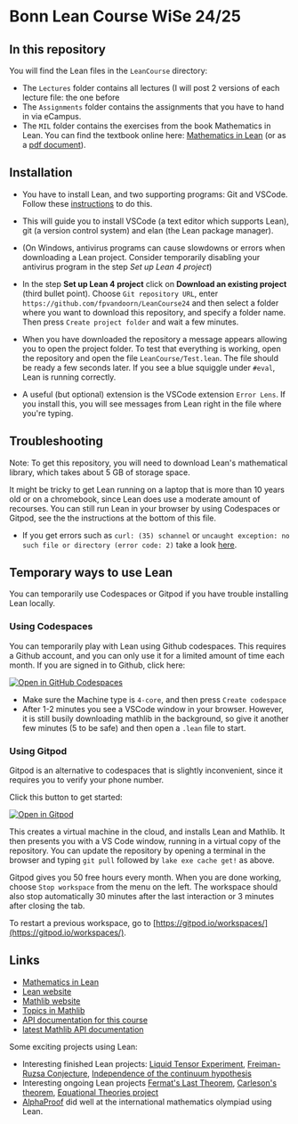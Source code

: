 # Bonn Lean Course WiSe 24/25

## In this repository

You will find the Lean files in the `LeanCourse` directory:
* The `Lectures` folder contains all lectures (I will post 2 versions of each lecture file: the one before
* The `Assignments` folder contains the assignments that you have to hand in via eCampus.
* The `MIL` folder contains the exercises from the book Mathematics in Lean. You can find the textbook online here:
[Mathematics in Lean](https://leanprover-community.github.io/mathematics_in_lean/)
(or as a
[pdf document](https://leanprover-community.github.io/mathematics_in_lean/mathematics_in_lean.pdf)).

## Installation

* You have to install Lean, and two supporting programs: Git and VSCode. Follow these [instructions](https://docs.lean-lang.org/lean4/doc/quickstart.html) to do this.

* This will guide you to install VSCode (a text editor which supports Lean), git (a version control system) and elan (the Lean package manager).

* (On Windows, antivirus programs can cause slowdowns or errors when downloading a Lean project. Consider temporarily disabling your antivirus program in the step *Set up Lean 4 project*)

* In the step **Set up Lean 4 project** click on **Download an existing project** (third bullet point). Choose `Git repository URL`, enter `https://github.com/fpvandoorn/LeanCourse24` and then select a folder where you want to download this repository, and specify a folder name. Then press `Create project folder` and wait a few minutes.

* When you have downloaded the repository a message appears allowing you to open the project folder.
To test that everything is working, open the repository and open the file `LeanCourse/Test.lean`.
The file should be ready a few seconds later. If you see a blue squiggle under `#eval`, Lean is running correctly.

* A useful (but optional) extension is the VSCode extension `Error Lens`. If you install this, you will see messages from Lean right in the file where you're typing.

## Troubleshooting

Note: To get this repository, you will need to download Lean's mathematical library, which takes about 5 GB of storage space.

It might be tricky to get Lean running on a laptop that is more than 10 years old or on a chromebook, since Lean does use a moderate amount of recourses.
You can still run Lean in your browser by using Codespaces or Gitpod, see the the instructions at the bottom of this file.

* If you get errors such as `curl: (35) schannel` or `uncaught exception: no such file or directory (error code: 2)` take a look [here](https://leanprover-community.github.io/install/project.html#troubleshooting).

<!-- If you don't have a suitable laptop, ask the instructor Lean on a university computer, make sure to use the `fmath` local user, and ask the teacher for the password. Then run `install_lean` in a terminal and follow the steps under `Get the course repository`. -->
<!--
### Get new exercises

If you have already followed the steps above, and want to get the latest exercises, open a terminal in your local copy of this repository (e.g. `cd LeanCourse24`) and then run `git pull`. This gives you the new exercises.

**Update Nov 7**: I updated the version of mathlib used in this project. This time, after running `git pull` do the following:
* Close VSCode (if you have it open)
* In your terminal, in the `LeanCourse24` folder, run `lake exe cache get!` (or `~/.elan/bin/lake exe cache get!` if `lake` cannot be found).
* Wait until the command finishes with downloading and decompressing. If you get an error, run it again.
* Now you can reopen VSCode and Lean should work again. -->

## Temporary ways to use Lean

You can temporarily use Codespaces or Gitpod if you have trouble installing Lean locally.

### Using Codespaces

You can temporarily play with Lean using Github codespaces. This requires a Github account, and you can only use it for a limited amount of time each month. If you are signed in to Github, click here:

<a href='https://codespaces.new/fpvandoorn/LeanCourse24' target="_blank" rel="noreferrer noopener"><img src='https://github.com/codespaces/badge.svg' alt='Open in GitHub Codespaces' style='max-width: 100%;'></a>

* Make sure the Machine type is `4-core`, and then press `Create codespace`
* After 1-2 minutes you see a VSCode window in your browser. However, it is still busily downloading mathlib in the background, so give it another few minutes (5 to be safe) and then open a `.lean` file to start.

### Using Gitpod

Gitpod is an alternative to codespaces that is slightly inconvenient, since it requires you to verify your phone number.

Click this button to get started:

[![Open in Gitpod](https://gitpod.io/button/open-in-gitpod.svg)](https://gitpod.io/#https://github.com/fpvandoorn/LeanCourse24)

This creates a virtual machine in the cloud,
and installs Lean and Mathlib.
It then presents you with a VS Code window, running in a virtual
copy of the repository.
You can update the repository by opening a terminal in the browser
and typing `git pull` followed by `lake exe cache get!` as above.

Gitpod gives you 50 free hours every month.
When you are done working, choose `Stop workspace` from the menu on the left.
The workspace should also stop automatically
30 minutes after the last interaction or 3 minutes after closing the tab.

To restart a previous workspace, go to [https://gitpod.io/workspaces/](https://gitpod.io/workspaces/).


## Links

* [Mathematics in Lean](https://leanprover-community.github.io/mathematics_in_lean/)
* [Lean website](https://www.lean-lang.org/)
* [Mathlib website](https://leanprover-community.github.io/)
* [Topics in Mathlib](https://leanprover-community.github.io/mathlib-overview.html)
* [API documentation for this course](https://florisvandoorn.com/LeanCourse24/docs/)
* [latest Mathlib API documentation](https://leanprover-community.github.io/mathlib4_docs/)

Some exciting projects using Lean:

* Interesting finished Lean projects: [Liquid Tensor Experiment](https://github.com/leanprover-community/lean-liquid), [Freiman-Ruzsa Conjecture](https://teorth.github.io/pfr/), [Independence of the continuum hypothesis](https://flypitch.github.io/)
* Interesting ongoing Lean projects [Fermat's Last Theorem](https://imperialcollegelondon.github.io/FLT/), [Carleson's theorem](https://florisvandoorn.com/carleson/), [Equational Theories project](https://teorth.github.io/equational_theories/)
* [AlphaProof](https://deepmind.google/discover/blog/ai-solves-imo-problems-at-silver-medal-level/) did well at the international mathematics olympiad using Lean.
